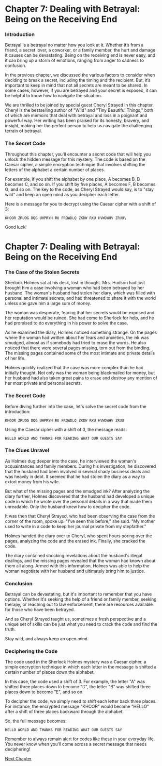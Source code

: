 # Chapter 7: Dealing with Betrayal: Being on the Receiving End

### Introduction

Betrayal is a betrayal no matter how you look at it. Whether it’s from a friend, a secret lover, a coworker, or a family member, the hurt and damage it causes can be devastating. Being on the receiving end is never easy, and it can bring up a storm of emotions, ranging from anger to sadness to confusion.

In the previous chapter, we discussed the various factors to consider when deciding to break a secret, including the timing and the recipient. But, it’s important to keep in mind that not all secrets are meant to be shared. In some cases, however, if you are betrayed and your secret is exposed, it can be helpful to know how to navigate the situation.

We are thrilled to be joined by special guest Cheryl Strayed in this chapter. Cheryl is the bestselling author of "Wild" and "Tiny Beautiful Things," both of which are memoirs that deal with betrayal and loss in a poignant and powerful way. Her writing has been praised for its honesty, bravery, and insight, making her the perfect person to help us navigate the challenging terrain of betrayal.

### The Secret Code

Throughout this chapter, you'll encounter a secret code that will help you unlock the hidden message for this mystery. The code is based on the Caesar cipher, a simple encryption technique that involves shifting the letters of the alphabet a certain number of places. 

For example, if you shift the alphabet by one place, A becomes B, B becomes C, and so on. If you shift by five places, A becomes F, B becomes G, and so on. The key to the code, as Cheryl Strayed would say, is to "stay wild" and keep an open mind as you decipher each letter.

Here is a message for you to decrypt using the Caesar cipher with a shift of 3:

`KHOOR ZRUOG DQG UHPRYH RU FRQWDLQ ZKDW RXU HVWDWHV ZRUU\`

Good luck!
# Chapter 7: Dealing with Betrayal: Being on the Receiving End

### The Case of the Stolen Secrets

Sherlock Holmes sat at his desk, lost in thought. Mrs. Hudson had just brought him a case involving a woman who had been betrayed by her husband. The woman's husband had stolen her diary, which was filled with personal and intimate secrets, and had threatened to share it with the world unless she gave him a large sum of money.

The woman was desperate, fearing that her secrets would be exposed and her reputation would be ruined. She had come to Sherlock for help, and he had promised to do everything in his power to solve the case.

As he examined the diary, Holmes noticed something strange. On the pages where the woman had written about her fears and anxieties, the ink was smudged, almost as if somebody had tried to erase the words. He also noticed that there were several pages missing, torn out from the binding. The missing pages contained some of the most intimate and private details of her life.

Holmes quickly realized that the case was more complex than he had initially thought. Not only was the woman being blackmailed for money, but her husband had also taken great pains to erase and destroy any mention of her most private and personal secrets. 

### The Secret Code

Before diving further into the case, let's solve the secret code from the introduction: 

```
KHOOR ZRUOG DQG UHPRYH RU FRQWDLQ ZKDW RXU HVWDWHV ZRUU
```

Using the Caesar cipher with a shift of 3, the message reads:

```
HELLO WORLD AND THANKS FOR READING WHAT OUR GUESTS SAY
```

### The Clues Unravel

As Holmes dug deeper into the case, he interviewed the woman's acquaintances and family members. During his investigation, he discovered that the husband had been involved in several shady business deals and was heavily in debt. It seemed that he had stolen the diary as a way to extort money from his wife.

But what of the missing pages and the smudged ink? After analyzing the diary further, Holmes discovered that the husband had developed a unique code in which he wrote over the personal details in a way that made them unreadable. Only the husband knew how to decipher the code.

It was then that Cheryl Strayed, who had been observing the case from the corner of the room, spoke up. "I've seen this before," she said. "My mother used to write in a code to keep her journal private from my stepfather."

Holmes handed the diary over to Cheryl, who spent hours poring over the pages, analyzing the code and the erased ink. Finally, she cracked the code.

The diary contained shocking revelations about the husband's illegal dealings, and the missing pages revealed that the woman had known about them all along. Armed with this information, Holmes was able to help the woman negotiate with her husband and ultimately bring him to justice. 

### Conclusion

Betrayal can be devastating, but it's important to remember that you have options. Whether it's seeking the help of a friend or family member, seeking therapy, or reaching out to law enforcement, there are resources available for those who have been betrayed.

And as Cheryl Strayed taught us, sometimes a fresh perspective and a unique set of skills can be just what you need to crack the code and find the truth.

Stay wild, and always keep an open mind.
### Deciphering the Code

The code used in the Sherlock Holmes mystery was a Caesar cipher, a simple encryption technique in which each letter in the message is shifted a certain number of places down the alphabet.

In this case, the code used a shift of 3. For example, the letter "A" was shifted three places down to become "D", the letter "B" was shifted three places down to become "E", and so on.

To decipher the code, we simply need to shift each letter back three places. For instance, the encrypted message "KHOOR" would become "HELLO" after a shift of three places backward through the alphabet. 

So, the full message becomes:

```
HELLO WORLD AND THANKS FOR READING WHAT OUR GUESTS SAY
```

Remember to always remain alert for codes like these in your everyday life. You never know when you'll come across a secret message that needs deciphering!


[Next Chapter](08_Chapter08.md)